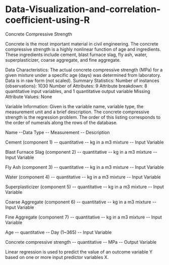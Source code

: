 # Data-Visualization-and-correlation-coefficient-using-R

Concrete Compressive Strength

Concrete is the most important material in civil engineering.
The concrete compressive strength is a highly nonlinear function of age and
ingredients. These ingredients include cement, blast furnace slag, fly ash,
water, superplasticizer, coarse aggregate, and fine aggregate.


Data Characteristics:
The actual concrete compressive strength (MPa) for a given mixture under a
specific age (days) was determined from laboratory. Data is in raw form (not scaled).
Summary Statistics:
Number of instances (observations): 1030
Number of Attributes: 9
Attribute breakdown: 8 quantitative input variables, and 1 quantitative output variable
Missing Attribute Values: None



Variable Information:
Given is the variable name, variable type, the measurement unit and a brief description.
The concrete compressive strength is the regression problem. The order of this listing
corresponds to the order of numerals along the rows of the database.


Name --Data Type -- Measurement -- Description

Cement (component 1) -- quantitative -- kg in a m3 mixture -- Input Variable

Blast Furnace Slag (component 2) -- quantitative -- kg in a m3 mixture -- Input Variable

Fly Ash (component 3) -- quantitative -- kg in a m3 mixture -- Input Variable

Water (component 4) -- quantitative -- kg in a m3 mixture -- Input Variable

Superplasticizer (component 5) -- quantitative -- kg in a m3 mixture -- Input Variable

Coarse Aggregate (component 6) -- quantitative -- kg in a m3 mixture -- Input Variable

Fine Aggregate (component 7) -- quantitative -- kg in a m3 mixture -- Input Variable

Age -- quantitative -- Day (1~365) -- Input Variable

Concrete compressive strength -- quantitative -- MPa -- Output Variable


Linear regression is used to predict the value of an outcome variable Y
based on one or more input predictor variables X.

